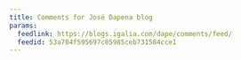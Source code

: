 ```yaml
---
title: Comments for José Dapena blog
params:
  feedlink: https://blogs.igalia.com/dape/comments/feed/
  feedid: 53a704f595697c85985ceb731584cce1
---
```

